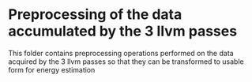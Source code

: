 # Preprocessing of the data accumulated by the 3 llvm passes
This folder contains preprocessing operations performed on the data acquired by the 3 llvm passes so that
they can be transformed to usable form for energy estimation
